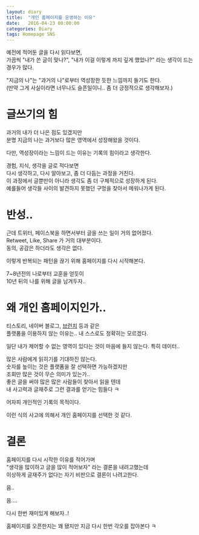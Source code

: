 ```yaml
---
layout: diary
title:  "개인 홈페이지를 운영하는 이유"
date:   2016-04-23 00:00:00 
categories: Diary
tags: Homepage SNS
---
```


예전에 적어둔 글을 다시 읽다보면,  
가끔씩 "내가 쓴 글이 맞나?", "내가 이걸 이렇게 까지 깊게 했었나?" 라는 생각이 드는 경우가 많다.  

"지금의 나"는 "과거의 나"로부터 역성장한 듯한 느낌까지 들기도 한다.  
(만약 그게 사실이라면 너무나도 슬픈일이니.. 좀 더 긍정적으로 생각해보자.)  

<!--more-->

# 글쓰기의 힘

과거의 내가 더 나은 점도 있겠지만  
분명 지금의 나는 과거보다 많은 영역에서 성장해왔을 것이다.  

다만, 역성장이라는 느낌이 드는 이유는 기록의 힘이라고 생각한다.  

경험, 지식, 생각을 글로 적다보면  
다시 생각하고, 다시 알아보고, 좀 더 다듬는 과정을 거친다.  
이 과정에서 글뿐만이 아니라 생각도 좀 더 구체적으로 성장하게 된다.  
예를들어 생각들 사이의 발견하지 못했던 구멍을 찾아서 메워나가게 된다.  


# 반성..

근데 트위터, 페이스북을 하면서부터 글을 쓰는 일이 거의 없어졌다.  
Retweet, Like, Share 가 거의 대부분이다.  
동의, 공감은 하더라도 생각은 없다.  

이렇게 반복되는 패턴을 끊기 위해 홈페이지를 다시 시작해본다.  

7~8년전의 나로부터 교훈을 얻듯이  
10년 뒤의 나를 위해 글을 남겨두자..  

# 왜 개인 홈페이지인가..

티스토리, 네이버 블로그, [브런치](https://brunch.co.kr/) 등과 같은  
플랫폼을 이용하지 않는 이유는.. 내 스스로도 정확히는 모르겠다.  

일단 내가 제어할 수 없는 영역이 있다는 것이 마음에 들지 않는다. 특히 데이터..  

많은 사람에게 읽히기를 기대하진 않는다.  
숫자를 높이는 것은 플랫폼을 잘 선택하면 가능하겠지만  
조회만 많은 것이 무슨 의미가 있는가..  
좋은 글을 써야 많은 많은 사람들이 찾아서 읽을 텐데  
내 사고력과 글재주로 그런 결과를 얻기는 힘들다 ㅋ  

어자피 개인적인 기록의 목적이다.  

이런 식의 사고에 의해서 개인 홈페이지를 선택한 것 같다.  

# 결론

홈페이지를 다시 시작한 이유를 적어가며  
"생각을 많이하고 글을 많이 적어보자" 라는 결론을 내려고했는데  
이상하게 글재주가 없다는 자기 비판으로 결론이 나려고한다.  

음..  

음....  

다시 한번 재미있게 해보자..!  

홈페이지를 오픈한지는 꽤 됐지만 지금 다시 한번 각오를 잡아본다 ㅋ  

